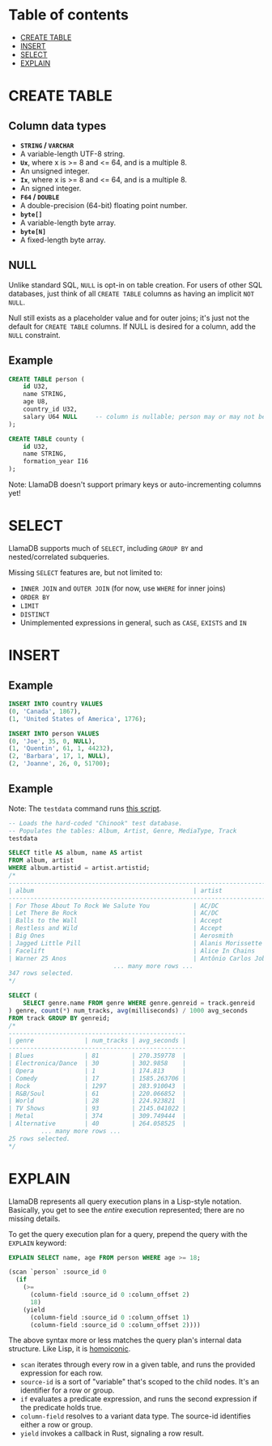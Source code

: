 # Table of contents

* [CREATE TABLE](#create-table)
* [INSERT](#insert)
* [SELECT](#select)
* [EXPLAIN](#explain)

# CREATE TABLE

## Column data types

* **`STRING` / `VARCHAR`**
 * A variable-length UTF-8 string.
* **`Ux`**, where x is >= 8 and <= 64, and is a multiple 8.
 * An unsigned integer.
* **`Ix`**, where x is >= 8 and <= 64, and is a multiple 8.
 * An signed integer.
* **`F64` / `DOUBLE`**
 * A double-precision (64-bit) floating point number.
* **`byte[]`**
 * A variable-length byte array.
* **`byte[N]`**
 * A fixed-length byte array.

## NULL

Unlike standard SQL, `NULL` is opt-in on table creation.
For users of other SQL databases, just think of all `CREATE TABLE` columns as
having an implicit `NOT NULL`.

Null still exists as a placeholder value and for outer joins; it's just not the
default for `CREATE TABLE` columns.
If NULL is desired for a column, add the `NULL` constraint.

## Example

```sql
CREATE TABLE person (
    id U32,
    name STRING,
    age U8,
    country_id U32,
    salary U64 NULL     -- column is nullable; person may or may not be employed
);

CREATE TABLE county (
    id U32,
    name STRING,
    formation_year I16
);
```

Note: LlamaDB doesn't support primary keys or auto-incrementing columns yet!


# SELECT

LlamaDB supports much of `SELECT`, including `GROUP BY` and nested/correlated subqueries.

Missing `SELECT` features are, but not limited to:

* `INNER JOIN` and `OUTER JOIN` (for now, use `WHERE` for inner joins)
* `ORDER BY`
* `LIMIT`
* `DISTINCT`
* Unimplemented expressions in general, such as `CASE`, `EXISTS` and `IN`


# INSERT

## Example

```sql
INSERT INTO country VALUES
(0, 'Canada', 1867),
(1, 'United States of America', 1776);

INSERT INTO person VALUES
(0, 'Joe', 35, 0, NULL),
(1, 'Quentin', 61, 1, 44232),
(2, 'Barbara', 17, 1, NULL),
(2, 'Joanne', 26, 0, 51700);
```


## Example

Note: The `testdata` command runs [this script](cli/src/testdata.sql).

```sql
-- Loads the hard-coded "Chinook" test database.
-- Populates the tables: Album, Artist, Genre, MediaType, Track
testdata

SELECT title AS album, name AS artist
FROM album, artist
WHERE album.artistid = artist.artistid;
/*
----------------------------------------------------------------------------------
| album                                            | artist                      |
----------------------------------------------------------------------------------
| For Those About To Rock We Salute You            | AC/DC                       |
| Let There Be Rock                                | AC/DC                       |
| Balls to the Wall                                | Accept                      |
| Restless and Wild                                | Accept                      |
| Big Ones                                         | Aerosmith                   |
| Jagged Little Pill                               | Alanis Morissette           |
| Facelift                                         | Alice In Chains             |
| Warner 25 Anos                                   | Antônio Carlos Jobim        |
                             ... many more rows ...
347 rows selected.
*/

SELECT (
    SELECT genre.name FROM genre WHERE genre.genreid = track.genreid
) genre, count(*) num_tracks, avg(milliseconds) / 1000 avg_seconds
FROM track GROUP BY genreid;
/*
-------------------------------------------------
| genre              | num_tracks | avg_seconds |
-------------------------------------------------
| Blues              | 81         | 270.359778  |
| Electronica/Dance  | 30         | 302.9858    |
| Opera              | 1          | 174.813     |
| Comedy             | 17         | 1585.263706 |
| Rock               | 1297       | 283.910043  |
| R&B/Soul           | 61         | 220.066852  |
| World              | 28         | 224.923821  |
| TV Shows           | 93         | 2145.041022 |
| Metal              | 374        | 309.749444  |
| Alternative        | 40         | 264.058525  |
         ... many more rows ...
25 rows selected.
*/
```

# EXPLAIN

LlamaDB represents all query execution plans in a Lisp-style notation.
Basically, you get to see the _entire_ execution represented; there are no missing details.

To get the query execution plan for a query, prepend the query with the `EXPLAIN` keyword:

```sql
EXPLAIN SELECT name, age FROM person WHERE age >= 18;
```
```lisp
(scan `person` :source_id 0
  (if
    (>=
      (column-field :source_id 0 :column_offset 2)
      18)
    (yield
      (column-field :source_id 0 :column_offset 1)
      (column-field :source_id 0 :column_offset 2))))
```

The above syntax more or less matches the query plan's internal data structure.
Like Lisp, it is [homoiconic](http://en.wikipedia.org/wiki/Homoiconicity).

* `scan` iterates through every row in a given table, and runs the provided expression for each row.
* `source-id` is a sort of "variable" that's scoped to the child nodes.
It's an identifier for a row or group.
* `if` evaluates a predicate expression, and runs the second expression if the predicate holds true.
* `column-field` resolves to a variant data type. The source-id identifies either a row or group.
* `yield` invokes a callback in Rust, signaling a row result.
